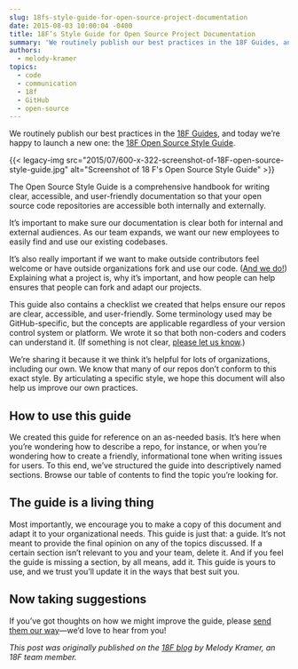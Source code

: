 ```yaml
---
slug: 18fs-style-guide-for-open-source-project-documentation
date: 2015-08-03 10:00:04 -0400
title: 18F’s Style Guide for Open Source Project Documentation
summary: 'We routinely publish our best practices in the 18F Guides, and today we’re happy to launch a new one: the 18F Open Source Style Guide. The Open Source Style Guide is a comprehensive handbook for writing clear, accessible, and user-friendly documentation so that'
authors:
  - melody-kramer
topics:
  - code
  - communication
  - 18f
  - GitHub
  - open-source
---
```


We routinely publish our best practices in the [18F Guides](https://pages.18f.gov/guides/), and today we’re happy to launch a new one: the [18F Open Source Style Guide](https://pages.18f.gov/open-source-guide/).

{{< legacy-img src="2015/07/600-x-322-screenshot-of-18F-open-source-style-guide.jpg" alt="Screenshot of 18 F's Open Source Style Guide" >}}

The Open Source Style Guide is a comprehensive handbook for writing clear, accessible, and user-friendly documentation so that your open source code repositories are accessible both internally and externally.

It’s important to make sure our documentation is clear both for internal and external audiences. As our team expands, we want our new employees to easily find and use our existing codebases.

It&#8217;s also really important if we want to make outside contributors feel welcome or have outside organizations fork and use our code. ([And we do!](https://github.com/18F/open-source-policy/blob/master/policy.md)) Explaining what a project is, why it&#8217;s important, and how people can help ensures that people can fork and adapt our projects.

This guide also contains a checklist we created that helps ensure our repos are clear, accessible, and user-friendly. Some terminology used may be GitHub-specific, but the concepts are applicable regardless of your version control system or platform. We wrote it so that both non-coders and coders can understand it. (If something is not clear, [please let us know](https://github.com/18F/open-source-guide/issues/new).)

We’re sharing it because it we think it’s helpful for lots of organizations, including our own. We know that many of our repos don’t conform to this exact style. By articulating a specific style, we hope this document will also help us improve our own practices.

## How to use this guide

We created this guide for reference on an as-needed basis. It’s here when you’re wondering how to describe a repo, for instance, or when you’re wondering how to create a friendly, informational tone when writing issues for users. To this end, we’ve structured the guide into descriptively named sections. Browse our table of contents to find the topic you’re looking for.

## The guide is a living thing

Most importantly, we encourage you to make a copy of this document and adapt it to your organizational needs. This guide is just that: a guide. It’s not meant to provide the final opinion on any of the topics discussed. If a certain section isn’t relevant to you and your team, delete it. And if you feel the guide is missing a section, by all means, add it. This guide is yours to use, and we trust you’ll update it in the ways that best suit you.

## Now taking suggestions

If you’ve got thoughts on how we might improve the guide, please [send them our way](https://github.com/18F/open-source-guide)—we’d love to hear from you!

_This post was originally published on the [18F blog](https://18f.gsa.gov/blog/) by Melody Kramer, an 18F team member._